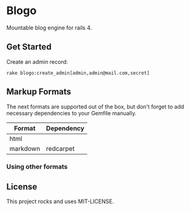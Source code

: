 # Blogo

Mountable blog engine for rails 4.


## Get Started


Create an admin record:

```
rake blogo:create_admin[admin,admin@mail.com,secret]
```


## Markup Formats


The next formats are supported out of the box, but don't forget to
add necessary dependencies to your Gemfile manually.

| Format   | Dependency |
|----------|------------|
| html     |            |
| markdown | redcarpet  |


### Using other formats



## License

This project rocks and uses MIT-LICENSE.
